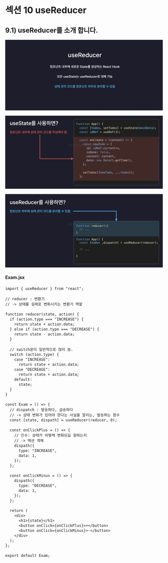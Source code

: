 # 섹션 10 useReducer

## 9.1) useReducer를 소개 합니다.

![](https://github.com/dididiri1/TIL/blob/main/React/images/10_01.png?raw=true)

![](https://github.com/dididiri1/TIL/blob/main/React/images/10_02.png?raw=true)

![](https://github.com/dididiri1/TIL/blob/main/React/images/10_03.png?raw=true)

#### Exam.jsx
``` 
import { useReducer } from "react";

// reducer : 변환기
// -> 상태를 실제로 변화시키는 변환기 역할

function reducer(state, action) {
  if (action.type === "INCREASE") {
    return state + action.data;
  } else if (action.type === "DECREASE") {
    return state - action.data;
  }

  // switch문이 일반적으로 많이 씀.
  switch (action.type) {
    case "INCREASE":
      return state + action.data;
    case "DECREASE":
      return state + action.data;
    default:
      state;
  }
}

const Exam = () => {
  // dispatch : 발송하다, 급송하다
  // -> 상태 변화가 있어야 한다는 사실을 알리는, 발송하는 함수
  const [state, dispath] = useReducer(reducer, 0);

  const onClickPlus = () => {
    // 인수: 상태가 어떻케 변화되길 원하는지
    // -> 액션 객체
    dispath({
      type: "INCREASE",
      data: 1,
    });
  };

  const onClickMinus = () => {
    dispath({
      type: "DECREASE",
      data: 1,
    });
  };

  return (
    <div>
      <h1>{state}</h1>
      <button onClick={onClickPlus}>+</button>
      <button onClick={onClickMinus}>-</button>
    </div>
  );
};

export default Exam;

``` 